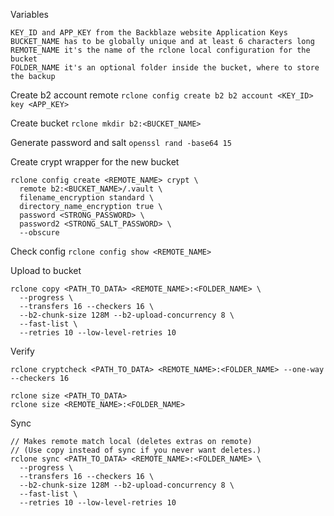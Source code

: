 Variables
```
KEY_ID and APP_KEY from the Backblaze website Application Keys
BUCKET_NAME has to be globally unique and at least 6 characters long
REMOTE_NAME it's the name of the rclone local configuration for the bucket
FOLDER_NAME it's an optional folder inside the bucket, where to store the backup
```

Create b2 account remote
`rclone config create b2 b2 account <KEY_ID> key <APP_KEY>`

Create bucket
`rclone mkdir b2:<BUCKET_NAME>`

Generate password and salt
`openssl rand -base64 15`

Create crypt wrapper for the new bucket
```
rclone config create <REMOTE_NAME> crypt \
  remote b2:<BUCKET_NAME>/.vault \
  filename_encryption standard \
  directory_name_encryption true \
  password <STRONG_PASSWORD> \
  password2 <STRONG_SALT_PASSWORD> \
  --obscure
```

Check config
`rclone config show <REMOTE_NAME>`

Upload to bucket
```
rclone copy <PATH_TO_DATA> <REMOTE_NAME>:<FOLDER_NAME> \
  --progress \
  --transfers 16 --checkers 16 \
  --b2-chunk-size 128M --b2-upload-concurrency 8 \
  --fast-list \
  --retries 10 --low-level-retries 10
```

Verify
```
rclone cryptcheck <PATH_TO_DATA> <REMOTE_NAME>:<FOLDER_NAME> --one-way --checkers 16

rclone size <PATH_TO_DATA>
rclone size <REMOTE_NAME>:<FOLDER_NAME>
```

Sync
```
// Makes remote match local (deletes extras on remote)
// (Use copy instead of sync if you never want deletes.)
rclone sync <PATH_TO_DATA> <REMOTE_NAME>:<FOLDER_NAME> \
  --progress \
  --transfers 16 --checkers 16 \
  --b2-chunk-size 128M --b2-upload-concurrency 8 \
  --fast-list \
  --retries 10 --low-level-retries 10
```
